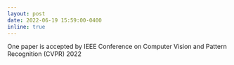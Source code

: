 ```yaml
---
layout: post
date: 2022-06-19 15:59:00-0400
inline: true
---
```


One paper is accepted by IEEE Conference on Computer Vision and Pattern Recognition (CVPR) 2022